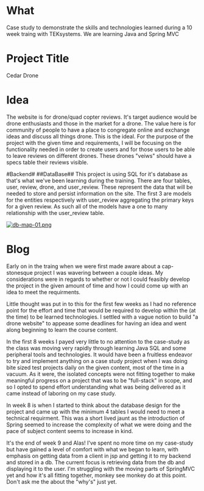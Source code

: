 # What #
Case study to demonstrate the skills and technologies learned during a 10 week traing with TEKsystems.
We are learning Java and Spring MVC

# Project Title #
Cedar Drone

# Idea #
The website is for drone/quad copter reviews.  It's target audience would be drone enthusiasts and those in the market for a drone.  The value here is for community of people to have a place to congregate online and exchange ideas and discuss all things drone.  This is the ideal.  For the purpose of the project with the given time and requirements, I will be focusing on the functionality needed in order to create users and for those users to be able to leave reviews on different drones.  These drones "veiws" should have a specs table their reviews visible. 

#Backend#
##DataBase##
This project is using SQL for it's database as that's what we've been learning during the training.  There are four tables, user, review, drone, and user_review.  These represent the data that will be needed to store and persist information on the site.  The first 3 are models for the entities respectively with user_review aggregating the primary keys for a given review.  As such all of the models have a one to many relationship with the user_review table.

[![db-map-01.png](https://i.postimg.cc/Cx13Hznp/db-map-01.png)](https://postimg.cc/2Vs9Cjx0)


# Blog #

Early on in the traing when we were first made aware about a cap-stonesque project I was wavering between a couple ideas.  My considerations were in regards to whether or not I could feasibly develop the project in the given amount of time and how I could come up with an idea to meet the requirments.

Little thought was put in to this for the first few weeks as I had no reference point for the effort and time that would be required to develop within the (at the time) to be learned technologies.  I settled with a vague notion to build "a drone website" to appease some deadlines for having an idea and went along beginning to learn the course content. 

In the first 8 weeks I payed very little to no attention to the case-study as the class was moving very rapidly through learning Java SQL and some peripheral tools and technologies.  It would have been a fruitless endeavor to try and implement anything on a case study project when I was doing bite sized test projects daily on the given content, most of the time in a vacuum.  As it were, the isolated concepts were not fitting together to make meaningful progress on a project that was to be "full-stack" in scope, and so I opted to spend effort understanding what was being delivered as it came instead of laboring on my case study.  

In week 8 is when I started to think about the database design for the project and came up with the minimum 4 tables I would need to meet a technical requirment.  This was a short lived jaunt as the introduction of Spring seemed to increase the complexity of what we were doing and the pace of subject content seems to increase in kind.  

It's the end of week 9 and Alas! I've spent no more time on my case-study but have gained a level of comfort with what we began to learn, with emphasis on getting data from a client in jsp and getting it to my backend and stored in a db.  The current focus is retrieving data from the db and displaying it to the user.  I'm struggling with the moving parts of SpringMVC yet and how it's all fitting together, monkey see monkey do at this point.  Don't ask me the about the "why's" just yet.  


